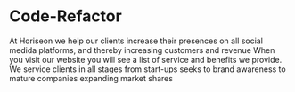 # Code-Refactor
At Horiseon we help our clients increase their presences on all social medida platforms, and thereby increasing customers and revenue
When you visit our website you will see a list of service and benefits we provide. We service clients in all stages from start-ups seeks to brand awareness to mature companies expanding market shares
